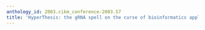 ```yaml
---
anthology_id: 2003.cikm_conference-2003.57
title: 'HyperThesis: the gRNA spell on the curse of bioinformatics applications integration'
---
```

